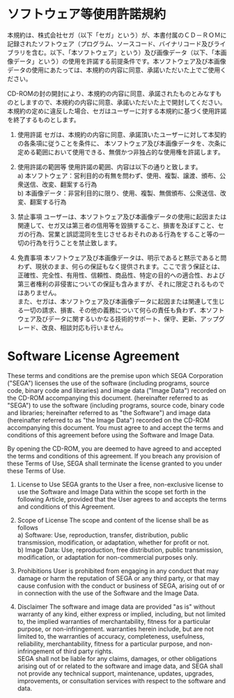 # ソフトウェア等使用許諾規約
本規約は、株式会社セガ（以下「セガ」という）が、本書付属のＣＤ－ＲＯＭに記録されたソフトウェア（プログラム、ソースコード、バイナリコード及びライブラリを含む。以下、「本ソフトウェア」という）及び画像データ（以下、「本画像データ」という）の使用を許諾する前提条件です。本ソフトウェア及び本画像データの使用にあたっては、本規約の内容に同意、承諾いただいた上でご使用ください。

CD-ROMの封の開封により、本規約の内容に同意、承諾されたものとみなすものとしますので、本規約の内容に同意、承諾いただいた上で開封してください。 本規約の定めに違反した場合、セガはユーザーに対する本規約に基づく使用許諾を終了するものとします。

1. 使用許諾
セガは、本規約の内容に同意、承諾頂いたユーザーに対して本契約の各条項に従うことを条件に、 本ソフトウェア及び本画像データを、次条に定める範囲において使用できる、無償かつ非独占的な使用権を許諾します。

2. 使用許諾の範囲等
使用許諾の範囲、内容は以下の通りと致します。  
a) 本ソフトウェア：営利目的の有無を問わず、使用、複製、譲渡、頒布、公衆送信、改変、翻案する行為  
b) 本画像データ：非営利目的に限り、使用、複製、無償頒布、公衆送信、改変、翻案する行為

3. 禁止事項
ユーザーは、本ソフトウェア及び本画像データの使用に起因または関連して、セガ又は第三者の信用等を毀損すること、損害を及ぼすこと、セガの行為、営業と誤認混同を生じさせるおそれのある行為をすること等の一切の行為を行うことを禁止致します。

4. 免責事項
本ソフトウェア及び本画像データは、明示であると黙示であると問わず、現状のまま、何らの保証もなく提供されます。ここで言う保証とは、正確性、完全性、有用性、信頼性、商品性、特定の目的への適合性、および第三者権利の非侵害についての保証も含みますが、それに限定されるものではありません。  
また、セガは、本ソフトウェア及び本画像データに起因または関連して生じる一切の請求、損害、その他の義務について何らの責任も負わず、本ソフトウェア及びデータに関するいかなる技術的サポート、保守、更新、アップグレード、改良、相談対応も行いません。

# Software License Agreement
These terms and conditions are the premise upon which SEGA Corporation ("SEGA") licenses the use of the software (including programs, source code, binary code and libraries) and image data ("Image Data") recorded on the CD-ROM accompanying this document. (hereinafter referred to as "SEGA") to use the software (including programs, source code, binary code and libraries; hereinafter referred to as "the Software") and image data (hereinafter referred to as "the Image Data") recorded on the CD-ROM accompanying this document. You must agree to and accept the terms and conditions of this agreement before using the Software and Image Data.

By opening the CD-ROM, you are deemed to have agreed to and accepted the terms and conditions of this agreement. If you breach any provision of these Terms of Use, SEGA shall terminate the license granted to you under these Terms of Use.

1. License to Use
SEGA grants to the User a free, non-exclusive license to use the Software and Image Data within the scope set forth in the following Article, provided that the User agrees to and accepts the terms and conditions of this Agreement.

2. Scope of License
The scope and content of the license shall be as follows  
a) Software: Use, reproduction, transfer, distribution, public transmission, modification, or adaptation, whether for profit or not.  
b) Image Data: Use, reproduction, free distribution, public transmission, modification, or adaptation for non-commercial purposes only.

3. Prohibitions
User is prohibited from engaging in any conduct that may damage or harm the reputation of SEGA or any third party, or that may cause confusion with the conduct or business of SEGA, arising out of or in connection with the use of the Software and the Image Data.

4. Disclaimer
The software and image data are provided "as is" without warranty of any kind, either express or implied, including, but not limited to, the implied warranties of merchantability, fitness for a particular purpose, or non-infringement. warranties herein include, but are not limited to, the warranties of accuracy, completeness, usefulness, reliability, merchantability, fitness for a particular purpose, and non-infringement of third party rights.  
SEGA shall not be liable for any claims, damages, or other obligations arising out of or related to the software and image data, and SEGA shall not provide any technical support, maintenance, updates, upgrades, improvements, or consultation services with respect to the software and data.
